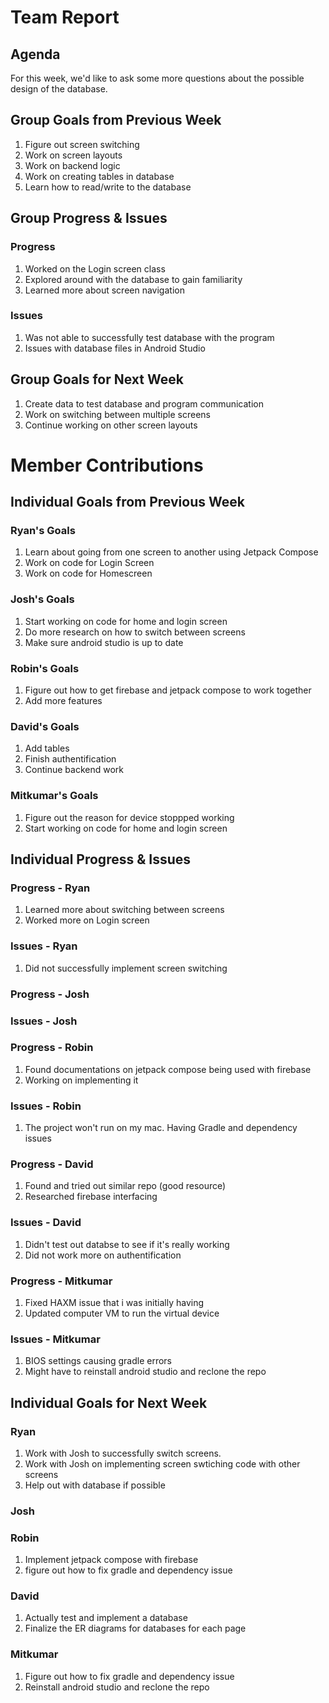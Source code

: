# Team Report

## Agenda
For this week, we'd like to ask some more questions about the possible design of the database.  
## Group Goals from Previous Week
1. Figure out screen switching
2. Work on screen layouts
3. Work on backend logic
4. Work on creating tables in database
5. Learn how to read/write to the database

## Group Progress & Issues
### Progress
1. Worked on the Login screen class
2. Explored around with the database to gain familiarity
3. Learned more about screen navigation  
### Issues
1. Was not able to successfully test database with the program
2. Issues with database files in Android Studio  
## Group Goals for Next Week
1. Create data to test database and program communication
2. Work on switching between multiple screens
3. Continue working on other screen layouts
# Member Contributions

## Individual Goals from Previous Week
### Ryan's Goals
1. Learn about going from one screen to another using Jetpack Compose
2. Work on code for Login Screen
3. Work on code for Homescreen

### Josh's Goals
1. Start working on code for home and login screen
2. Do more research on how to switch between screens
3. Make sure android studio is up to date

### Robin's Goals
1. Figure out how to get firebase and jetpack compose to work together
2. Add more features
### David's Goals
1. Add tables
2. Finish authentification
3. Continue backend work

### Mitkumar's Goals
1. Figure out the reason for device stoppped working
2. Start working on code for home and login screen

## Individual Progress & Issues
### Progress - Ryan
1. Learned more about switching between screens
2. Worked more on Login screen
### Issues - Ryan
1. Did not successfully implement screen switching  
### Progress - Josh

### Issues - Josh

### Progress - Robin
1. Found documentations on jetpack compose being used with firebase
2. Working on implementing it
### Issues - Robin
1. The project won't run on my mac. Having Gradle and dependency issues
### Progress - David
1. Found and tried out similar repo (good resource)
2. Researched firebase interfacing
### Issues - David
1. Didn't test out databse to see if it's really working
2. Did not work more on authentification

### Progress - Mitkumar
1. Fixed HAXM issue that i was initially having
2. Updated computer VM to run the virtual device
  
### Issues - Mitkumar
1. BIOS settings causing gradle errors
2. Might have to reinstall android studio and reclone the repo
  
## Individual Goals for Next Week
### Ryan
1. Work with Josh to successfully switch screens.
2. Work with Josh on implementing screen swtiching code with other screens
3. Help out with database if possible  
### Josh

### Robin
1. Implement jetpack compose with firebase
2. figure out how to fix gradle and dependency issue
### David
1. Actually test and implement a database
2. Finalize the ER diagrams for databases for each page
 
### Mitkumar
1. Figure out how to fix gradle and dependency issue
2. Reinstall android studio and reclone the repo
